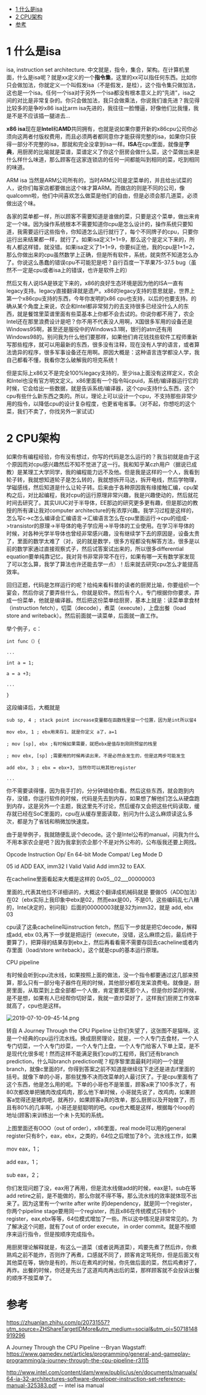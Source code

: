 
<!-- @import "[TOC]" {cmd="toc" depthFrom=1 depthTo=6 orderedList=false} -->

<!-- code_chunk_output -->

- [1 什么是isa](#1-什么是isa)
- [2 CPU架构](#2-cpu架构)
- [参考](#参考)

<!-- /code_chunk_output -->

# 1 什么是isa

isa, instruction set architecture. 中文就是，指令，集合，架构。在计算机里面，什么是isa呢？就是xx定义的一个**指令集**，这里的xx可以指任何东西。比如你只会做加法，你就定义一个叫假发isa（不是假发，是桂），这个指令集只做加法，这也是一个isa。任何一个isa对于另外一个isa都没有根本意义上的“先进”，isa之间的对比是非常复杂的。你只会做加法，我只会做乘法，你说我们谁先进？我见得比较多的是争吵x86 isa比arm isa先进的，我往往一脸懵逼，好像他们比我懂，我是不是不应该插一腿进去...

**x86 isa**现在是**Intel**和**AMD**共同拥有，也就是说如果你要开新的x86cpu公司你必须向这两者付版权费用，而且必须两者都同意你才能获得完整的isa，如果你只获得一部分不完整的isa，那就和完全没拿到isa一样。**ISA**在cpu里面，就像是**字典**，用厨房的比喻就是菜谱，菜谱定义了你这个厨房会做什么菜，这个菜做出来是什么样什么味道，那么顾客在这家连锁店的任何一间都能叫到相同的菜，吃到相同的味道。

ARM isa 当然是ARM公司所有的，当时ARM公司是定菜单的，并且给出试菜的人，说你们每家店都要做出这个味才算ARM。而做店的则是不同的公司，像qualcomn啦，他们中间喜欢怎么做菜是他们的自由，但是必须会那几道菜，必须做出这个味。

各家的菜单都一样，所以顾客不需要知道是谁做的菜，只要是这个菜单，做出来肯定一个味。因为操作系统根本不需要知道你cpu是怎么设计的，操作系统只要知道，我需要运行这些指令，你知道怎么运行就行了，每个不同牌子的cpu，只要你运行出来结果都一样，就行了。如果isa定义1+1=9，那么这个是定义下来的，所有人都这样错，就没错。如果isa定义了1+1=9，你要纠正他，我的cpu是1+1=2，那么你做出来的cpu虽然数学上正确，但是所有软件，系统，就突然不知道怎么办了。你说这么愚蠢的错误cpu不可能犯是吧？自行百度一下苹果75-37.5 bug（虽然不一定是cpu或者isa上的错误，也许是软件上的）

然后又有人说ISA是铁定下来的，x86的良好生态环境是因为他的ISA一直有legacy支持。legacy直接翻译就是遗产。x86的legacy支持的意思就是，世界上第一个x86cpu支持的东西，今年你发明的x86 cpu也支持，以后的也要支持。的确从某个角度上来说，农企和Intel都非常努力的去支持很多已经没什么人的东西，就是餐馆里菜谱里面有些菜基本上你都不会去试的。你说你都不用了，农企Intel还在那里浪费设计是吧？你不用不代表没人用啊，X国很多军用的设备还是Windows95啊，甚至还是服役中的Windows3.1啊，银行的atm还有用Windows98的。别问我为什么他们要那样，如果他们肯花钱找些软件工程师重新写那些程序，就可以用最新的东西，很多没有注释，现在没有人学的语言，或者算法诡异的程序，很多军事设备还在用啊。原因大概是：这种语言连学都没人学，我自己都看不懂，我看你怎么破解我的坦克系统！

但是实际上x86又不是完全100%legacy支持的，至少isa上面没有这样定义，农企和Intel也没有官方明文定义。x86里面有一个指令叫cpuid，系统/编译器运行它的时候，它会给出一些数据，就是告诉系统/编译器，这个cpu支持什么东西，这个cpu有些什么新东西之类的。所以，理论上可以设计一个cpu，不支持那些非常少用的指令，以降低cpu的设计复杂程度，也更省电省事。（对不起，你想吃的这个菜，我们不卖了，你找另外一家试试）

# 2 CPU架构

如果你有编程经验，你有没有想过，你写的代码是怎么运行的？我当初就是由于这个原因而对cpu感兴趣然后不知不觉进了这一行。我和知乎某czh用户（据说已成教）是某理工大学同学，我的编程能力远不及他。但是我是这样的一个人，我看到轮子转，我就想知道轮子是怎么转的，我就想拆开马达，拆开电线，然后学物理，学磁感线，然后知道是什么让轮子转。后来由于各种原因我有缘接触汇编，cpu架构之后，对比起编程，我对cpu的运行原理非常兴趣，我是兴趣使动的，然后就花时间去研究了。其实UIUC对于半导体，EE那边的研究更多更有趣，但是那边的教授的所有课让我对computer architecture的有浓厚兴趣。我学习过程是这样的，怎么写c->c怎么编译会汇编语言->汇编语言怎么在cpu里面运行->cpu的组成->transistor的原理->半导体的电子学应用->半导体的工业使用。在学习半导体的时候，对各种光学半导体也曾经非常感兴趣，没有继续学下去的原因是，设备太贵了，里面的数学太难了（对，说的就是数学，很多方程都没有解答方法，很多是以前的数学家通过直接观察式子，然后试答案试出来的，所以很多differential equation要单纯靠记忆，我对背书非常非常不在行，如果有哪一天有数学家发现了可以怎么算，我学了算法也许还能去学一点）！后来就去研究cpu怎么才能提高效率。

回归正题，代码是怎样运行的呢？给纯来看科普的读者的厨房比喻，你要组织一个宴会，然后你说了要弄些什么，你就是软件。然后有个人，专门根据你你要求，弄成一份菜单，他就是编译器。然后把这份菜单给厨房，基本上就是：读菜单拿食材（instruction fetch），切菜（decode），煮菜（execute），上盘出餐（load store and writeback）。然后前面就一读菜单，后面就一直工作。

举个例子，c：

```
int func（）{

...

int a = 1;

a = a +3;

...

}
```

这段编译后，大概就是

```
sub sp, 4 ; stack point increase变量都在函数栈里留一个位置，因为是int所以留4

mov ebx, 1 ; ebx用来存1，就是你定义 a了，a=1

; mov [sp], ebx ;有时候如果需要，就把ebx是值存到刚刚预留的栈里

; mov ebx, [sp] ;需要用的时候再读出来，不是必然会发生的，但是这两步可能发生

add ebx, 3 ; ebx = ebx+3, 当然你可以用其他register

...
```

你不需要读得懂，因为我手打的，分分钟错给你看。然后这些东西，就会跑到内存，没错，你运行软件的时候，代码是先去到内存，如果想了解他们怎么从硬盘跑到内存，这是另外一个主题，我这里先不讨论，然后缓存又会把这些代码读取，缓存就已经在SoC里面的，cpu在从缓存里面读取，别问为什么这么麻烦读这么多次，都是为了省钱和稍微加快速度。

由于是举例子，我就随便乱说个decode。这个是Intel公布的manual，问我为什么不用本家农企是吧？因为我拿到农企那个不是对外公布的，公布版我还要上网找。

Opcode Instruction Op/ En 64-bit Mode Compat/ Leg Mode D

05 id ADD EAX, imm32 I Valid Valid Add imm32 to EAX.

在cacheline里面看起来大概是这样的 0x05__02___00000003

里面的_代表其他位不详细讲的，大概这个翻译成机械码就是 要做05（ADD加法）在02（ebx实际上我印象中ebx是02，然而eax是00，不是01，这些编码乱七八糟的，Intel决定的，别问我）后面的00000003就是32为imm32，就是 add, ebx 03

cpu读了这条cacheline叫instruction fetch，然后下一步就是把它decode，解释成add, ebx 03,再下一步就是把运行（execute，没错，这么麻烦之后，最后终于要算了），把算得的结果存到ebx上，然后再看看需不需要存回去cacheline或者内存里面（load/store writeback）。这个就是cpu的基本运行原理。

CPU pipeline

有时候会听到cpu流水线，如果按照上面的做法，没一个指令都要通过这几部来预算，那么只有一部分电子器件在用的时候，其他部分都在发呆浪费电。就像是，厨房里面，从取菜到上盘全部都一个人做，肯定要累死那个人，但是你炒菜的时候，是不是想，如果有人已经帮你切好菜，我就一直炒菜好了，这样我们厨房工作效率就高了，cpu也是这样。

![2019-07-10-09-45-14.png](./images/2019-07-10-09-45-14.png)

转自 A Journey Through the CPU Pipeline
让你们失望了，这张图不是猫咪。这是一个经典的cpu运行流水线。换成厨房理论，就是，一个人专门去食材，一个人专门切菜，一个人专门炒菜，一个人专门上盘，一个人专门给客人下单上菜，是不是现代化很多呢！然而这样不能满足我们cpu的工程师，我们还有branch prediction，什么叫branch prediction呢？程序黎里面最耗时间的一个就是branch，就像c里面的if，你得到答案之前不知道是继续往下走还是进去if里面的括号。就像下单的小哥，那些犹豫不决而改菜单的人最讨厌了。于是cpu里面有了这个东西，他是怎么用的呢。下单的小哥也不是笨蛋，顾客a来了100多次了，有80次都改单把猪肉改成鸡肉，那么他下单时候，小哥就先说了，改鸡肉，如果顾客a觉得还是猪肉吧，就再抄，如果顾客a真的改单，那么厨房以及开始做了，而且有80%的几率啊，小哥还是挺聪明的吧。cpu也大概是这样，根据每个loop的地址(顾客)来训练出一个未卜先知的系统。

上图里面还有OOO（out of order），x86里面，real mode可以用的general register只有8个，eax，ebx，之类的，64位之后增加了8个。流水线工作，如果

mov eax，1；

add eax，1；

sub eax，2；

你们发现问题了没，eax用了再用，但是流水线做add的时候，eax是1，sub在等add retire之前，是不能做的，那么你就不得不等。那么流水线的效率就体现不出来了。因为这里有一个write after write 的dependency，就是同一个register，你两个pipeline stage要用同一个register，而且x86在传统模式只有8个register，eax,ebx等等，64位模式增加了一些。所以这中情况是非常常见的。为了解决这个问题，就有了out of order execute， in order commit。就是不按顺序来运行指令，但是按顺序完成指令。

用厨房理论解释就是，有这么一道菜（或者说两道菜），鸡要先煮了然后炸，你煮熟鸡之前不能炸，否则炸了再煮，口感就不同了，顾客肯定骂死你，但是后面又有其他菜在等，锅你是有的，所以在煮鸡的时候，你先做后面的菜，然后鸡煮好了，再炸。出餐的时候，你还是先出了这道鸡肉再出后的菜，那样顾客就不会投诉出餐的顺序不按菜单了。

# 参考

https://zhuanlan.zhihu.com/p/20731557?utm_source=ZHShareTargetIDMore&utm_medium=social&utm_oi=50718148919296

A Journey Through the CPU Pipeline --Bryan Wagstaff: https://www.gamedev.net/articles/programming/general-and-gameplay-programming/a-journey-through-the-cpu-pipeline-r3115

http://www.intel.com/content/dam/www/public/us/en/documents/manuals/64-ia-32-architectures-software-developer-instruction-set-reference-manual-325383.pdf -- intel isa manual